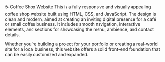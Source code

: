 ☕ Coffee Shop Website
This is a fully responsive and visually appealing coffee shop website built using HTML, CSS, and JavaScript. The design is clean and modern, aimed at creating an inviting digital presence for a café or small coffee business. It includes smooth navigation, interactive elements, and sections for showcasing the menu, ambience, and contact details.

Whether you're building a project for your portfolio or creating a real-world site for a local business, this website offers a solid front-end foundation that can be easily customized and expanded.
